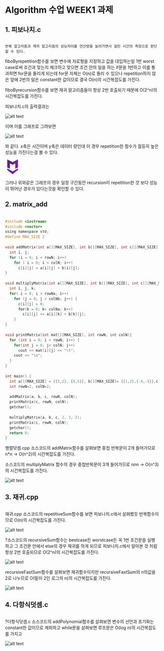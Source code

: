 # Algorithm 수업 WEEK1 과제

## 1. 피보나치.c

```c

```

```
반복 알고리즘과 재귀 알고리즘의 성능차이를 연산량을 늘려가면서 걸린 시간의 측정으로 판단할 수 있다.
```

fiboByrepetition함수를 보면 변수에 자료형을 지정하고 값을 대입하는일 1번 worst case로써 조건과 맞는지 체크하고 맞으면 조건 안의 일을 하는 if문을 1번하고 이를 통과하면 for문을 돌리게 되는데 for문 자체는 O(n)로 돌리 수 있으나 repetition하지 않은 앞에 2번의 일은 constant한 값이므로 결국 O(n)의 시간복잡도를 가진다.

fiboByrecursion함수를 보면 재귀 알고리즘들이 항상 2번 호출되기 때문에 O(2^n)의 시간복잡도를 가진다.

피보나치.c의 출력결과는

![alt text](https://photos.app.goo.gl/gt0bJbaD50b6FNQm2 "1")

이며 이를 그래프로 그려보면

![alt text](https://drive.google.com/open?id=0B4Q0BjjmlIe7NmNmbVYzUklfeWM "2")

와 같다. x축은 시간이며 y축은 데이터 량인데 이 경우 repetition한 함수가 월등히 높은 성능을 가진다는걸 볼 수 있다.

![alt text](https://github.com/adam-p/markdown-here/raw/master/src/common/images/icon48.png "Logo Title Text 1")

그러나 위와같은 그래프의 경우 일정 구간동안 recursion이 repetition한 것 보다 성능이 뛰어난 경우가 있다는것을 확인할 수 있다.

## 2. matrix_add

```c

#include <iostream>
#include <vector>
using namespace std;
#define MAX_SIZE 2

void addMatrix(int a[][MAX_SIZE], int b[][MAX_SIZE], int c[][MAX_SIZE], int rowN, int colN) {
  int i, j;
  for (i = 0; i < rowN; i++)
    for ( i = 0; i < colN; i++)
      c[i][j] = a[i][j] + b[i][j];
}

void multiplyMatrix(int a[][MAX_SIZE], int b[][MAX_SIZE], int c[][MAX_SIZE], int rowNa, int colNb, int colNa){
  int i, j, k;
  for( i = 0; i < rowNa; i++)
    for (j = 0; j < colNb; j++) {
      c[i][j] = 0;
      for(k = 0; k< colNa; k++)
        c[i][j] += a[i][k] + b[k][j];
    }
}

void printMatrix(int mat[][MAX_SIZE], int rowN, int colN){
  for (int i = 0; i < rowN; i++) {
    for(int j = 0; j< colN; j++)
      cout << mat[i][j] << "\t";
    cout << "\n";
  }
}

int main() {
  int a[][MAX_SIZE] = {{1,2}, {4,5}}, b[][MAX_SIZE]= {{1,2},{-4,-5}},c[2][MAX_SIZE];
  int rowN=2, colN=2;

  addMatrix(a, b, c, rowN, colN);
  printMatrix(c, rowN, colN);
  getchar();

  multiplyMatrix(a, b, c, 2, 2, 2);
  printMatrix(c, rowN, colN);
  getchar();
  return 0;
}

```

행렬덧셈.cpp 소스코드의 addMatrix함수를 살펴보면 중첩 반복문이 2개 들어가므로 n*n -> O(n^2)의 시간복잡도를 가진다.

소스코드의 multiplyMatrix 함수의 경우 중첩반복문이 3개 들어가므로 n*n*n -> O(n^3)의 시간복잡도를 가진다.

![alt text](https://drive.google.com/open?id=0B4Q0BjjmlIe7eE5mWTNKbWwyS00 "3")

## 3. 재귀.cpp

```c

```

재귀.cpp 소스코드의 repetitiveSum함수를 보면 피보나치.c에서 살펴봤듯 반복함수이므로 O(n)의 시간복잡도를 가진다.

![alt text](https://drive.google.com/file/d/0B4Q0BjjmlIe7Y1hUbDRDRmpwYUE/view?usp=sharing "4")

?소스코드의 recursiveSum함수는 bestcase든 worstcase든 꼭 1번 조건문을 실행하고 그 조건문 안에서 else의 경우 재귀를 하게 되므로 피보나치.c에서 알아본 것 처럼 항상 2번 호출되므로 O(2^n)의 시간복잡도를 가진다.

![alt text](https://drive.google.com/open?id=0B4Q0BjjmlIe7VWJ2WlhjRmlYdlk "5")

recursiveFastSum함수를 살펴보면 재귀함수이지만 recursiveFastSum의 n의값을 2로 나누므로 O(밑이 2인 로그의 n)의 시간복잡도를 가진다.

![alt text](https://drive.google.com/open?id=0B4Q0BjjmlIe7Xy1SNlFDOGVSVGM "6")


## 4. 다항식덧셈.c

```c

```

?다항식덧셈.c 소스코드의 addPolynomial함수를 살펴보면 변수의 선언과 초기화는 constant한 값이므로 제외하고 while문을 살펴보면 루프문은 O(log n)의 시간복잡도를 가지고

![alt text](https://drive.google.com/open?id=0B4Q0BjjmlIe7Y3BYQ0h2ZXB2Z1E "7")
